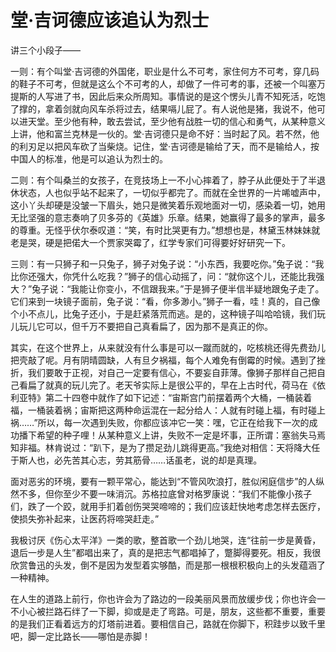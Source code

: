 # 堂·吉诃德应该追认为烈士

讲三个小段子—— 

一则：有个叫堂·吉诃德的外国佬，职业是什么不可考，家住何方不可考，穿几码的鞋子不可考，但就是这么个不可考的人，却做了一件可考的事，还被一个叫塞万提斯的人写进了书，因此后来众所周知。事情说的是这个愣头儿青不知死活，吃饱了撑的，拿着剑就向风车杀将过去，结果嗝儿屁了。有人说他是猪，我说不，他可以进天堂。至少他有种，敢去尝试，至少他有战胜一切的信心和勇气，从某种意义上讲，他和富兰克林是一伙的。堂·吉诃德只是命不好：当时起了风。若不然，他的利刃足以把风车砍了当柴烧。记住，堂·吉诃德是输给了天，而不是输给人，按中国人的标准，他是可以追认为烈士的。 

二则：有个叫桑兰的女孩子，在竞技场上一不小心摔着了，脖子从此便处于了半退休状态，人也似乎站不起来了，一切似乎都完了。而就在全世界的一片唏嘘声中，这小丫头却硬是没皱一下眉头，她只是微笑着乐观地面对一切，感染着一切，她用无比坚强的意志奏响了贝多芬的《英雄》乐章。结果，她赢得了最多的掌声，最多的尊重。无怪乎伏尔泰叹道：“笑，有时比哭更有力。”想想也是，林黛玉林妹妹就老是哭，硬是把偌大一个贾家哭霉了，红学专家们可得要好好研究一下。 

三则：有一只狮子和一只兔子，狮子对兔子说：“小东西，我要吃你。”兔子说：“我比你还强大，你凭什么吃我？”狮子的信心动摇了，问：“就你这个儿，还能比我强大？”兔子说：“我能让你变小，不信跟我来。”于是狮子便半信半疑地跟兔子走了。它们来到一块镜子面前，兔子说：“看，你多渺小。”狮子一看，哇！真的，自己像个小不点儿，比兔子还小，于是赶紧落荒而逃。是的，这种镜子叫哈哈镜，我们玩儿玩儿它可以，但千万不要把自己真看扁了，因为那不是真正的你。 

其实，在这个世界上，从来就没有什么事是可以一蹴而就的，吃核桃还得先费劲儿把壳敲了呢。月有阴晴圆缺，人有旦夕祸福，每个人难免有倒霉的时候。遇到了挫折，我们要敢于正视，对自己一定要有信心，不要妄自菲薄。像狮子那样自己把自己看扁了就真的玩儿完了。老天爷实际上是很公平的，早在上古时代，荷马在《依利亚特》第二十四卷中就作了如下记述：“宙斯宫门前摆着两个大桶，一桶装着福，一桶装着祸；宙斯把这两种命运混在一起分给人：人就有时碰上福，有时碰上祸……”所以，每一次遇到失败，你都应该冲它一笑：嘿，它正在给我下一次的成功播下希望的种子哩！从某种意义上讲，失败不一定是坏事，正所谓：塞翁失马焉知非福。林肯说过：“趴下，是为了攒足劲儿跳得更高。”我绝对相信：天将降大任于斯人也，必先苦其心志，劳其筋骨……话虽老，说的却是真理。 

面对恶劣的环境，要有一颗平常心，能达到“不管风吹浪打，胜似闲庭信步”的人纵然不多，但你至少不要一味消沉。苏格拉底曾对格罗康说：“我们不能像小孩子们，跌了一个跤，就用手扪着创伤哭哭啼啼的；我们应该赶快地考虑怎样去医疗，使损失弥补起来，让医药将啼哭赶走。” 

我极讨厌《伤心太平洋》一类的歌，整首歌一个劲儿地哭，连“往前一步是黄昏，退后一步是人生”都唱出来了，真的是把志气都唱掉了，蹩脚得要死。相反，我很欣赏鲁迅的头发，倒不是因为发型着实够酷，而是那一根根积极向上的头发蕴涵了一种精神。 

在人生的道路上前行，你也许会为了路边的一段美丽风景而放缓步伐；你也许会一不小心被拦路石绊了一下脚，抑或是走了弯路。可是，朋友，这些都不重要，重要的是我们正看着远方的灯塔前进着。要相信自己，路就在你脚下，积跬步以致千里吧，脚一定比路长——哪怕是赤脚！
 